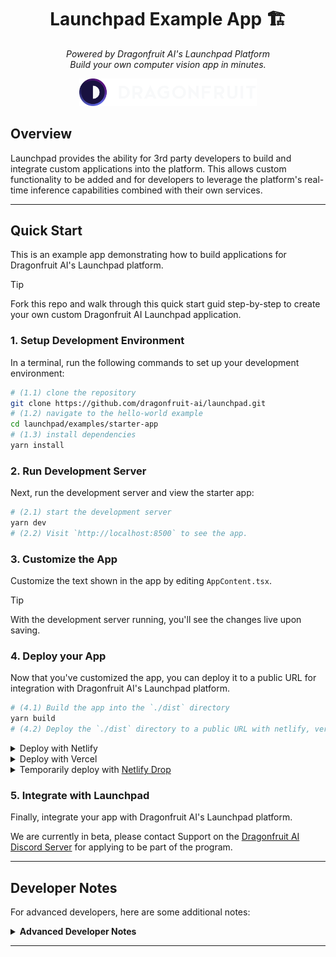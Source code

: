 
<h1 align="center">Launchpad Example App 🏗</h1>

<p align="center">
    <i>Powered by Dragonfruit AI's Launchpad Platform<br/>Build your own computer vision app in minutes.</i>
</p>

<p align="center">
    <a href="https://app.dragonfruit.ai/launchpad" target="_blank">
        <img alt="DragonFruit AI Logo" src="docs/copyright/df-logo.png" width=284/>
    </a>
</p>



## Overview

Launchpad provides the ability for 3rd party developers to build and integrate custom
applications into the platform. This allows custom functionality to be added and for
developers to leverage the platform's real-time inference capabilities combined with
their own services.

----

## Quick Start

This is an example app demonstrating how to build applications for
Dragonfruit AI's Launchpad platform.

> [!TIP]
> Fork this repo and walk through this quick start guid step-by-step to create your
> own custom Dragonfruit AI Launchpad application.

### 1. Setup Development Environment

In a terminal, run the following commands to set up your development environment:
```bash
# (1.1) clone the repository
git clone https://github.com/dragonfruit-ai/launchpad.git
# (1.2) navigate to the hello-world example
cd launchpad/examples/starter-app
# (1.3) install dependencies
yarn install
```

### 2. Run Development Server

Next, run the development server and view the starter app:
```bash
# (2.1) start the development server
yarn dev
# (2.2) Visit `http://localhost:8500` to see the app.
```

### 3. Customize the App

Customize the text shown in the app by editing `AppContent.tsx`. 

> [!TIP]
> With the development server running, you'll see the changes live upon saving.

### 4. Deploy your App

Now that you've customized the app, you can deploy it to a public URL
for integration with Dragonfruit AI's Launchpad platform.

```bash
# (4.1) Build the app into the `./dist` directory
yarn build
# (4.2) Deploy the `./dist` directory to a public URL with netlify, vercel, or similar.
```

<details>
<summary>Deploy with Netlify</summary>

```bash
# 1. Install the Netlify CLI
yarn global add netlify-cli
# 2. Login to Netlify
netlify login
# 3. Deploy the app
netlify deploy --dir=dist
```

</details>

<details>
<summary>Deploy with Vercel</summary>

```bash
# 1. Install the Vercel CLI
yarn global add vercel
# 2. Login to Vercel
vercel login
# 3. Deploy the app
vercel --prod
```

</details>

<details>
<summary>Temporarily deploy with <a href="https://app.netlify.com/drop">Netlify Drop</a></summary>

1. Visit [Netlify Drop](https://app.netlify.com/drop)
2. Drag and drop the `dist` directory onto the website

</details>


### 5. Integrate with Launchpad

Finally, integrate your app with Dragonfruit AI's Launchpad platform.

We are currently in beta, please contact Support on the [Dragonfruit AI Discord Server](https://discord.gg/mh5A46w2vV) for applying to be part of the program.


---------

## Developer Notes

For advanced developers, here are some additional notes:

<details>
<summary><b>Advanced Developer Notes</b></summary>

### Required Dependencies

- Node.js (LTS version recommended)
- Yarn package manager (recommended)
- React 18.0.0 (**strict requirement** for federation compatibility)
- React-dom 18.0.0 (**strict requirement** for federation compatibility)
- Webpack 5 with Module Federation (**strict requirement** for federation compatibility)

### Recommended Development Stack

- TypeScript for type safety and better development experience
- Styled Components for CSS-in-JS styling and component isolation
- ESLint and Prettier for code quality and formatting

### Architecture

All you need to do is modify the `AppContent.tsx` file to build your
custom application. The rest of the codebase mostly handles the
integration with Dragonfruit AI's Launchpad platform and the Webpack
Module Federation setup.

```bash
/
├── package.json         # Project dependencies
├── tsconfig.json        # TypeScript configuration
├── webpack.config.js    # Webpack configuration
└── src/
    ├── App.tsx          # Root component using Launchpad interface
    ├── AppContent.tsx   # >>> Your custom app, modify this! <<<
    ├── dev.tsx          # Local development entry point
    ├── dev_index.html   # Local development HTML template
    └── dragonfruit/
        ├── api.ts       # Dragonfruit Querying example
        └── context.tsx  # Dragonfruit Launchpad inferface
```

### Module Federation

This app uses Webpack Module Federation to expose components to the
host application. The `webpack.config.js` file contains the necessary
configuration to expose the `App` component.

Module Federation allows for dynamic loading of components from a
remote URL, enabling a parent application to load and render this
child application if it's hosted publicly.

#### Exposing Components

The app exposes its main component through Webpack Module Federation:

```javascript
// webpack.config.js
exposes: {
  './App': './src/App'
}
```

#### Parent App Integration

To use this component in a host application:

```javascript
const CustomApp = React.lazy(() => import('App/App'));

// Render with required props
<CustomApp
  host="your-host-domain"
  customer_id="123"
  app_id={1}
  getAuthToken={async () => 'your-auth-token'}
/>
```

#### Importing Components from Remote

**Coming Soon**
Documentation for importing and using remote components from our host app will be available in future updates.

### Launchpad Interface

#### Required Props

The following props are automatically provided by the host application when the component is invoked. You don't need to manually provide these values during integration:

- `host`: The domain where the app is hosted
- `customer_id`: Unique identifier for the customer
- `app_id`: Numeric identifier for the application
- `getAuthToken`: Function that returns a Promise resolving to an authentication token

#### API Usage Example

This example demonstrates how to make authenticated API calls to Dragonfruit's backend services. Here's a sample API call pattern:

```typescript
import { getSampleData } from './dragonfruit/api';
import { useDfAppContext } from './dragonfruit/context';

// Example usage in a component
const { api_host, customer_id, getAuthToken, app_id } = useDfAppContext();

const fetchData = async () => {
  const data = await getSampleData(api_host, customer_id, getAuthToken, api_host);
  // Process the data
};
```

### Development Guidelines

1. **Styling**: Use styled-components for styling. This ensures style isolation and consistent theming.

2. **TypeScript**: Maintain proper type definitions for all components and functions.

3. **Context Usage**: Utilize ParentAppContext for accessing host application data and authentication.

4. **Module Federation**: Follow the established pattern for exposing components:
   - Wrap with necessary providers (ParentAppContext)
   - Export through webpack.config.js
   - Maintain singleton shared dependencies

### Building for Production

```bash
yarn build
```

This creates a production build in the `dist` directory.

### Best Practices

1. Keep the bundle size minimal by only including necessary dependencies
2. Maintain proper TypeScript types for better integration
3. Follow React best practices and hooks guidelines
4. Use the ParentAppContext for accessing host application data
5. Ensure proper error handling and loading states

</details>

----
